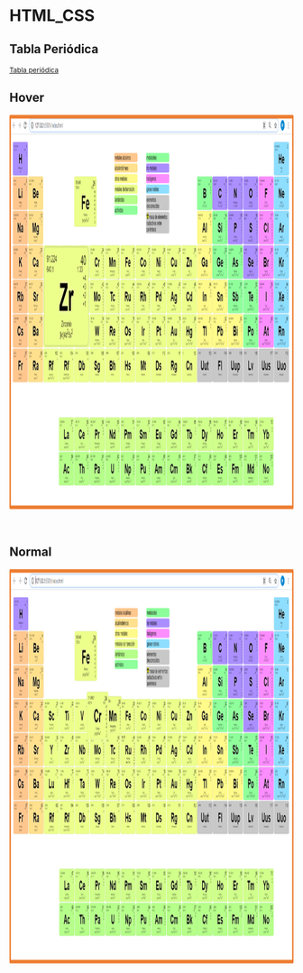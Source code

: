 # HTML_CSS

## Tabla Periódica

<p style="font-size:12px;">
  <a href="./Tabla Periodica">Tabla periódica</a>
</p>
<h2>Hover</h2>
<p align="center">
  <img src="img/01_periodic.png" alt="periodic table" width="1400" height="700"/>
</p>
<br/>
<h2>Normal</h2>
<p align="center">
  <img src="img/02_periodic.png" alt="periodic table" width="1400" height="700"/>
</p>

